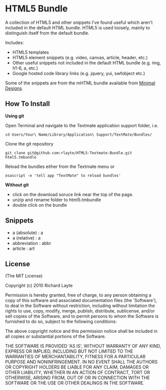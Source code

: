 
# HTML5 Bundle

A collection of HTML5 and other snippets I've found useful which aren't included in the default HTML bundle. HTML5 is used loosely, mainly to distinguish itself from the default bundle.

Includes:

+ HTML5 templates
+ HTML5 element snippets (e.g. video, canvas, article, header, etc.)
+ Other useful snippets not included in the default HTML bundle (e.g. img, h1-6, a, etc.)
+ Google hosted code library links (e.g. jquery, yui, swfobject etc.)

Some of the snippets are from the mHTML bundle available from [Minimal Designs](http://minimaldesign.net/downloads/tools/textmate-html-bundle).

## How To Install

**Using git**

Open Terminal and navigate to the Textmate application support folder, i.e.

`cd Users/Your\ Name/Library/Application\ Support/TextMate/Bundles/`

Clone the git repository

`git clone git@github.com:rlayte/HTML5-Textmate-Bundle.git html5.tmbundle`

Reload the bundles either from the Textmate menu or

`osascript -e 'tell app "TextMate" to reload bundles'`

**Without git**

+ click on the download soruce link near the top of the page.
+ unzip and rename folder to html5.tmbundle
+ double click on the bundle

## Snippets

+ a (absolute)	: a
+ a (relative)	: a
+ abbreviation	: abbr
+ article		: art

## License 

(The MIT License)

Copyright (c) 2010 Richard Layte

Permission is hereby granted, free of charge, to any person obtaining
a copy of this software and associated documentation files (the
'Software'), to deal in the Software without restriction, including
without limitation the rights to use, copy, modify, merge, publish,
distribute, sublicense, and/or sell copies of the Software, and to
permit persons to whom the Software is furnished to do so, subject to
the following conditions:

The above copyright notice and this permission notice shall be
included in all copies or substantial portions of the Software.

THE SOFTWARE IS PROVIDED 'AS IS', WITHOUT WARRANTY OF ANY KIND,
EXPRESS OR IMPLIED, INCLUDING BUT NOT LIMITED TO THE WARRANTIES OF
MERCHANTABILITY, FITNESS FOR A PARTICULAR PURPOSE AND NONINFRINGEMENT.
IN NO EVENT SHALL THE AUTHORS OR COPYRIGHT HOLDERS BE LIABLE FOR ANY
CLAIM, DAMAGES OR OTHER LIABILITY, WHETHER IN AN ACTION OF CONTRACT,
TORT OR OTHERWISE, ARISING FROM, OUT OF OR IN CONNECTION WITH THE
SOFTWARE OR THE USE OR OTHER DEALINGS IN THE SOFTWARE.